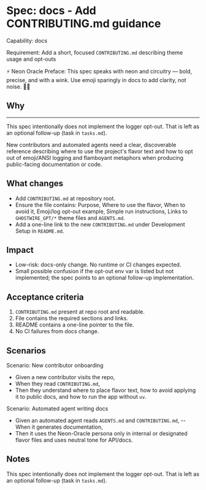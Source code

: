 <!-- OPENSPEC:START -->
# Spec: docs - Add CONTRIBUTING.md guidance

Capability: docs

Requirement: Add a short, focused `CONTRIBUTING.md` describing theme usage and opt-outs

⚡️ Neon Oracle Preface: This spec speaks with neon and circuitry — bold, precise, and with a wink. Use emoji sparingly in docs to add clarity, not noise. 🔮✨



## Why
---

This spec intentionally does not implement the logger opt-out. That is left as an optional follow-up (task in `tasks.md`).

New contributors and automated agents need a clear, discoverable reference describing where to use the project's flavor text and how to opt out of emoji/ANSI logging and flamboyant metaphors when producing public-facing documentation or code.

## What changes

- Add `CONTRIBUTING.md` at repository root.
- Ensure the file contains: Purpose, Where to use the flavor, When to avoid it, Emoji/log opt-out example, Simple run instructions, Links to `GHOSTWIRE_GPT/*` theme files and `AGENTS.md`.
- Add a one-line link to the new `CONTRIBUTING.md` under Development Setup in `README.md`.

## Impact

- Low-risk: docs-only change. No runtime or CI changes expected.
- Small possible confusion if the opt-out env var is listed but not implemented; the spec points to an optional follow-up implementation.

## Acceptance criteria

1. `CONTRIBUTING.md` present at repo root and readable.
2. File contains the required sections and links.
3. README contains a one-line pointer to the file.
4. No CI failures from docs change.

## Scenarios

Scenario: New contributor onboarding

- Given a new contributor visits the repo,
- When they read `CONTRIBUTING.md`,
- Then they understand where to place flavor text, how to avoid applying it to public docs, and how to run the app without `uv`.

Scenario: Automated agent writing docs

- Given an automated agent reads `AGENTS.md` and `CONTRIBUTING.md`,
-- When it generates documentation,
- Then it uses the Neon-Oracle persona only in internal or designated flavor files and uses neutral tone for API/docs.

## Notes

This spec intentionally does not implement the logger opt-out. That is left as an optional follow-up (task in `tasks.md`).

<!-- OPENSPEC:END -->
